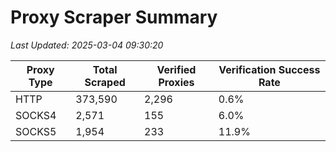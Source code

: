 # Proxy Scraper Summary

_Last Updated: 2025-03-04 09:30:20_

| Proxy Type | Total Scraped | Verified Proxies | Verification Success Rate |
|------------|--------------|------------------|--------------------------|
| HTTP | 373,590 | 2,296 | 0.6% |
| SOCKS4 | 2,571 | 155 | 6.0% |
| SOCKS5 | 1,954 | 233 | 11.9% |
